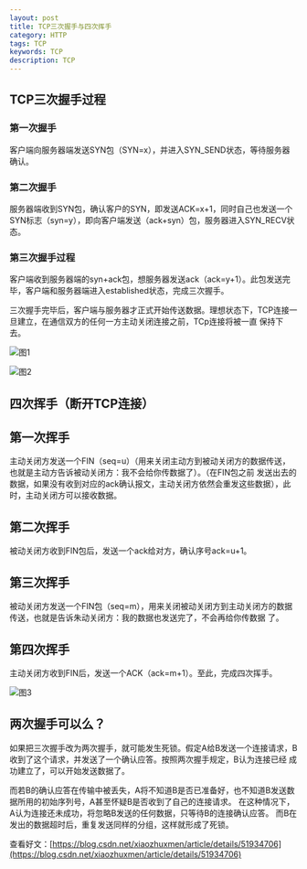 ```yaml
---
layout: post
title: TCP三次握手与四次挥手
category: HTTP
tags: TCP
keywords: TCP
description: TCP
---
```


## TCP三次握手过程
### 第一次握手
客户端向服务器端发送SYN包（SYN=x），并进入SYN_SEND状态，等待服务器确认。

### 第二次握手
服务器端收到SYN包，确认客户的SYN，即发送ACK=x+1，同时自己也发送一个SYN标志（syn=y），即向客户端发送（ack+syn）包，服务器进入SYN_RECV状
态。

### 第三次握手过程
客户端收到服务器端的syn+ack包，想服务器发送ack（ack=y+1）。此包发送完毕，客户端和服务器端进入established状态，完成三次握手。

三次握手完毕后，客户端与服务器才正式开始传送数据。理想状态下，TCP连接一旦建立，在通信双方的任何一方主动关闭连接之前，TCp连接将被一直
保持下去。

![图1](https://img-blog.csdn.net/20160717204340046)

![图2](https://img-blog.csdn.net/20160717210625774)

## 四次挥手（断开TCP连接）
## 第一次挥手
主动关闭方发送一个FIN（seq=u）（用来关闭主动方到被动关闭方的数据传送，也就是主动方告诉被动关闭方：我不会给你传数据了）。（在FIN包之前
发送出去的数据，如果没有收到对应的ack确认报文，主动关闭方依然会重发这些数据），此时，主动关闭方可以接收数据。

## 第二次挥手
被动关闭方收到FIN包后，发送一个ack给对方，确认序号ack=u+1。

## 第三次挥手
被动关闭方发送一个FIN包（seq=m），用来关闭被动关闭方到主动关闭方的数据传送，也就是告诉朱动关闭方：我的数据也发送完了，不会再给你传数据
了。

## 第四次挥手
主动关闭方收到FIN后，发送一个ACK（ack=m+1）。至此，完成四次挥手。

![图3](https://img-blog.csdn.net/20160717212037594)

## 两次握手可以么？
如果把三次握手改为两次握手，就可能发生死锁。假定A给B发送一个连接请求，B收到了这个请求，并发送了一个确认应答。按照两次握手规定，B认为连接已经
成功建立了，可以开始发送数据了。

而若B的确认应答在传输中被丢失，A将不知道B是否已准备好，也不知道B发送数据所用的初始序列号，A甚至怀疑B是否收到了自己的连接请求。
在这种情况下，A认为连接还未成功，将忽略B发送的任何数据，只等待B的连接确认应答。
而B在发出的数据超时后，重复发送同样的分组，这样就形成了死锁。

查看好文：[https://blog.csdn.net/xiaozhuxmen/article/details/51934706](https://blog.csdn.net/xiaozhuxmen/article/details/51934706)
